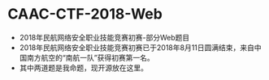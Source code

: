 # CAAC-CTF-2018-Web
- 2018年民航网络安全职业技能竞赛初赛-部分Web题目
- 2018年民航网络安全职业技能竞赛初赛已于2018年8月11日圆满结束，来自中国南方航空的“南航一队”获得初赛第一名。
- 其中两道题是我命题，现开源放在这里。
